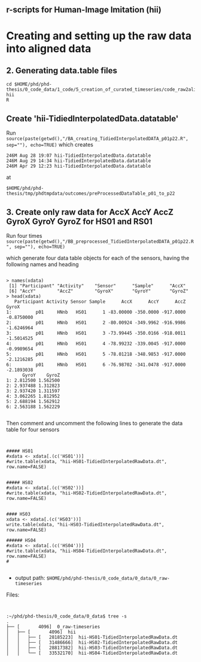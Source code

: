 r-scripts for Human-Image Imitation (hii)
---


# Creating and setting up the raw data into aligned data



## 2. Generating data.table files

```
cd $HOME/phd/phd-thesis/0_code_data/1_code/5_creation_of_curated_timeseries/code_raw2aligned/B_rscripts-hii 
R
```




## Create 'hii-TidiedInterpolatedData.datatable'

Run `source(paste(getwd(),"/BA_creating_TidiedInterpolatedDATA_p01p22.R", sep=""), echo=TRUE)`
which creates
```
246M Aug 28 19:07 hii-TidiedInterpolatedData.datatable
246M Aug 29 14:34 hii-TidiedInterpolatedData.datatable
246M Apr 29 12:23 hii-TidiedInterpolatedData.datatable

```
at

`$HOME/phd/phd-thesis/tmp/phdtmpdata/outcomes/preProcessedDataTable_p01_to_p22`







## 3. Create only raw data for AccX AccY AccZ GyroX GyroY GyroZ for HS01 and RS01

Run four times 
`source(paste(getwd(),"/BB_preprocessed_TidiedInterpolatedDATA_p01p22.R", sep=""), echo=TRUE)`


which generate four data table objects for each of the sensors, having the following
names and heading

```

> names(xdata)
 [1] "Participant" "Activity"    "Sensor"      "Sample"      "AccX"       
 [6] "AccY"        "AccZ"        "GyroX"       "GyroY"       "GyroZ"      
> head(xdata)
   Participant Activity Sensor Sample      AccX      AccY      AccZ      GyroX
1:         p01     HNnb   HS01      1 -83.00000 -350.0000 -917.0000 -0.8750000
2:         p01     HNnb   HS01      2 -80.00924 -349.9962 -916.9986 -1.6246964
3:         p01     HNnb   HS01      3 -73.99445 -350.0166 -918.0011 -1.5014525
4:         p01     HNnb   HS01      4 -78.99232 -339.0045 -917.0000 -0.9989654
5:         p01     HNnb   HS01      5 -78.01218 -348.9853 -917.0000 -2.1216285
6:         p01     HNnb   HS01      6 -76.98702 -341.0478 -917.0000 -2.1893038
      GyroY    GyroZ
1: 2.812500 1.562500
2: 2.937488 1.312823
3: 2.937420 1.311597
4: 3.062265 1.812952
5: 2.688194 1.562912
6: 2.563188 1.562229


```
Then comment and uncomment the following lines to generate the data table for four sensors


```


##### HS01
#xdata <- xdata[.(c('HS01'))]
#write.table(xdata, "hii-HS01-TidiedInterpolatedRawData.dt", row.name=FALSE)


##### HS02
#xdata <- xdata[.(c('HS02'))]
#write.table(xdata, "hii-HS02-TidiedInterpolatedRawData.dt", row.name=FALSE)


#### HS03
xdata <- xdata[.(c('HS03'))]
write.table(xdata, "hii-HS03-TidiedInterpolatedRawData.dt", row.name=FALSE)

###### HS04
#xdata <- xdata[.(c('HS04'))]
#write.table(xdata, "hii-HS04-TidiedInterpolatedRawData.dt", row.name=FALSE)
#


```






* output path:
`$HOME/phd/phd-thesis/0_code_data/0_data/0_raw-timeseries`


Files:
```


:~/phd/phd-thesis/0_code_data/0_data$ tree -s
.
├── [       4096]  0_raw-timeseries
│   ├── [       4096]  hii
│   │   ├── [   28185223]  hii-HS01-TidiedInterpolatedRawData.dt
│   │   ├── [   31486666]  hii-HS02-TidiedInterpolatedRawData.dt
│   │   ├── [   28817382]  hii-HS03-TidiedInterpolatedRawData.dt
│   │   └── [   33532170]  hii-HS04-TidiedInterpolatedRawData.dt


```





